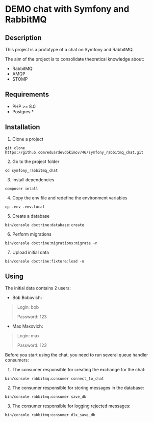 # DEMO chat with Symfony and RabbitMQ

## Description

This project is a prototype of a chat on Symfony and RabbitMQ.

The aim of the project is to consolidate theoretical knowledge about:
* RabbitMQ
* AMQP
* STOMP

## Requirements

* PHP >= 8.0
* Postgres *

## Installation

1. Clone a project
```
git clone https://github.com/eduardevdokimov746/symfony_rabbitmq_chat.git 
```
2. Go to the project folder
```
cd symfony_rabbitmq_chat
```
3. Install dependencies
```
composer intall
```
4. Copy the env file and redefine the environment variables
```
cp .env .env.local
```
5. Create a database
```
bin/console doctrine:database:create
```
6. Perform migrations
```
bin/console doctrine:migrations:migrate -n
```
7. Upload initial data
```
bin/console doctrine:fixture:load -n
```
## Using

The initial data contains 2 users:
* Bob Bobovich:
> Login: bob
> 
> Password: 123
* Max Maxovich:
> Login: max
> 
> Password: 123

Before you start using the chat, you need to run several queue handler consumers:

1. The consumer responsible for creating the exchange for the chat:
```
bin/console rabbitmq:consumer connect_to_chat
```
2. The consumer responsible for storing messages in the database:
```
bin/console rabbitmq:consumer save_db
```
3. The consumer responsible for logging rejected messages:
```
bin/console rabbitmq:consumer dlx_save_db
```